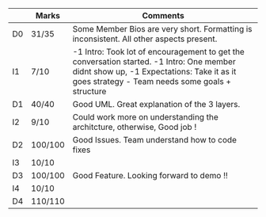 |                |Marks                         |Comments                     |
|----------------|-------------------------------|-----------------------------|
|D0 | 31/35 | Some Member Bios are very short. Formatting is inconsistent. All other aspects present.            |
|I1 | 7/10 | -1 Intro: Took lot of encouragement to get the conversation started. -1 Intro: One member didnt show up, -1 Expectations: Take it as it goes strategy - Team needs some goals + structure          |
|D1 | 40/40 | Good UML. Great explanation of the 3 layers.            |
|I2 | 9/10 | Could work more on understanding the architcture, otherwise, Good job !          |
|D2 | 100/100 | Good Issues. Team understand how to code fixes          |
|I3 | 10/10 |            |
|D3 | 100/100 |  Good Feature. Looking forward to demo !!          |
|I4 | 10/10 |            |
|D4 | 110/110 |            |

